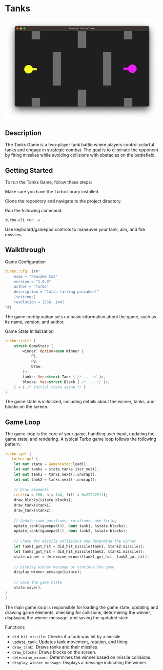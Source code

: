 # Tanks

![screenshot](./screenshot.png)

 ## Description

The Tanks Game is a two-player tank battle where players control colorful tanks and engage in strategic combat. The goal is to eliminate the opponent by firing missiles while avoiding collisions with obstacles on the battlefield.

## Getting Started

To run the Tanks Game, follow these steps:

Make sure you have the Turbo library installed.

Clone the repository and navigate to the project directory.

Run the following command:

```sh
turbo-cli run -w .
```

Use keyboard/gamepad controls to maneuver your tank, aim, and fire missiles.

## Walkthrough

Game Configuration

```rs
turbo::cfg! {r#"
    name = "Pancake Cat"
    version = "1.0.0"
    author = "Turbo"
    description = "Catch falling pancakes!"
    [settings]
    resolution = [256, 144]
"#} 
```
The game configuration sets up basic information about the game, such as its name, version, and author.

Game State Initialization

```rs
turbo::init! {
    struct GameState {
        winner: Option<enum Winner {
            P1,
            P2,
            Draw,
        }>,
        tanks: Vec<struct Tank { /* ... */ }>,
        blocks: Vec<struct Block { /* ... */ }>,
    } = { /* Initial state setup */ }
}
```
The game state is initialized, including details about the winner, tanks, and blocks on the screen.


## Game Loop

The game loop is the core of your game, handling user input, updating the game state, and rendering. A typical Turbo game loop follows the following pattern:

```rs
turbo::go! {
   turbo::go! {
    let mut state = GameState::load();
    let mut tanks = state.tanks.iter_mut();
    let mut tank1 = tanks.next().unwrap();
    let mut tank2 = tanks.next().unwrap();

    // Draw elements
    rect!(w = 256, h = 144, fill = 0x222222ff);
    draw_blocks(&state.blocks);
    draw_tank(&tank1);
    draw_tank(&tank2);

    // Update tank positions, rotations, and firing
    update_tank(&gamepad(0), &mut tank1, &state.blocks);
    update_tank(&gamepad(1), &mut tank2, &state.blocks);

    // Check for missile collisions and determine the winner
    let tank1_got_hit = did_hit_missile(tank1, &tank2.missiles);
    let tank2_got_hit = did_hit_missile(tank2, &tank1.missiles);
    state.winner = determine_winner(tank1_got_hit, tank2_got_hit);

    // Display winner message or continue the game
    display_winner_message(&state);

    // Save the game state
    state.save();
}
}
```

The main game loop is responsible for loading the game state, updating and drawing game elements, checking for collisions, determining the winner, displaying the winner message, and saving the updated state.

Functions
- `did_hit_missile`: Checks if a tank was hit by a missile.
- `update_tank`: Updates tank movement, rotation, and firing.
- `draw_tank`:` Draws tanks and their missiles.
- `draw_blocks`: Draws blocks on the screen.
- `determine_winner`: Determines the winner based on missile collisions.
- `display_winner_message`: Displays a message indicating the winner.




